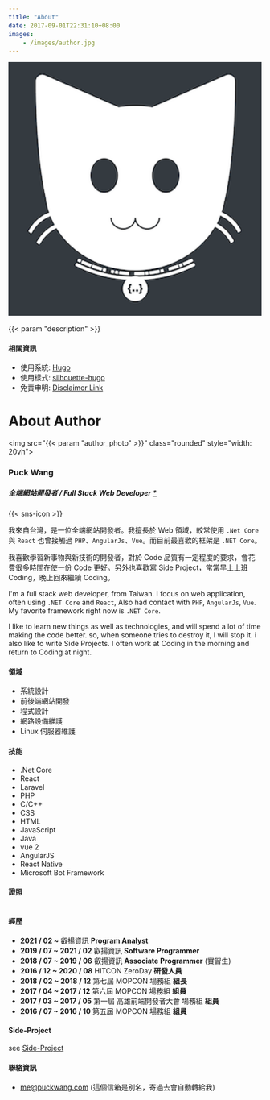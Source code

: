 ```yaml
---
title: "About"
date: 2017-09-01T22:31:10+08:00
images:
    - /images/author.jpg
---
```

<img src="/images/logo.png" class="rounded" style="width: 20vh">

{{< param "description" >}}
<br />

#### 相關資訊

* 使用系統: [Hugo](https://gohugo.io/)
* 使用樣式: [silhouette-hugo](https://github.com/mattbutton/silhouette-hugo)
* 免責申明: [Disclaimer Link](/other/disclaimer/)

# About Author

<img src="{{< param "author_photo" >}}" class="rounded" style="width: 20vh">

### Puck Wang
##### 全端網站開發者 / Full Stack Web Developer [*](https://www.w3schools.com/whatis/whatis_fullstack.asp)
{{< sns-icon >}} 

我來自台灣，是一位全端網站開發者。我擅長於 Web 領域，較常使用 `.Net Core` 與 `React` 也曾接觸過 `PHP`、`AngularJs`、`Vue`。而目前最喜歡的框架是 `.NET Core`。

我喜歡學習新事物與新技術的開發者，對於 Code 品質有一定程度的要求，會花費很多時間在使一份 Code 更好。另外也喜歡寫 Side Project，常常早上上班 Coding，晚上回來繼續 Coding。


I'm a full stack web developer, from Taiwan. I focus on web application, often using  `.NET Core` and `React`, Also had contact with `PHP`, `AngularJs`, `Vue`. My favorite framework right now is `.NET Core`.

I like to learn new things as well as technologies, and will spend a lot of time making the code better. so, when someone tries to destroy it, I will stop it. i also like to write Side Projects. I often work at Coding in the morning and return to Coding at night.

#### 領域

* 系統設計
* 前後端網站開發
* 程式設計
* 網路設備維護
* Linux 伺服器維護

#### 技能

* .Net Core
* React
* Laravel
* PHP
* C/C++
* CSS
* HTML
* JavaScript
* Java
* vue 2
* AngularJS
* React Native
* Microsoft Bot Framework

#### 證照

<div style="display: flex; gap: 8px;">

<div data-iframe-width="400" data-iframe-height="270" data-share-badge-id="0b22f871-cbe7-4337-b366-964a32c34bad" data-share-badge-host="https://www.credly.com"></div><script type="text/javascript" async src="//cdn.credly.com/assets/utilities/embed.js"></script>

<div data-iframe-width="400" data-iframe-height="270" data-share-badge-id="3e0b9696-4999-423c-86b2-11cbb684523f" data-share-badge-host="https://www.credly.com"></div><script type="text/javascript" async src="//cdn.credly.com/assets/utilities/embed.js"></script>

</div>

#### 經歷

- **2021 / 02 ~** 叡揚資訊 **Program Analyst**
- **2019 / 07 ~ 2021 / 02** 叡揚資訊 **Software Programmer**
- **2018 / 07 ~ 2019 / 06** 叡揚資訊 **Associate Programmer** (實習生)
- **2016 / 12 ~ 2020 / 08** HITCON ZeroDay **研發人員**
- **2018 / 02 ~ 2018 / 12** 第七屆 MOPCON 場務組 **組長**
- **2017 / 04 ~ 2017 / 12** 第六屆 MOPCON 場務組 **組員**
- **2017 / 03 ~ 2017 / 05** 第一屆 高雄前端開發者大會 場務組 **組員**
- **2016 / 07 ~ 2016 / 10** 第五屆 MOPCON 場務組 **組員**

#### Side-Project

see [Side-Project](/projects/)

#### 聯絡資訊
- [me@puckwang.com](mailto:me@puckwang.com) (這個信箱是別名，寄過去會自動轉給我)
